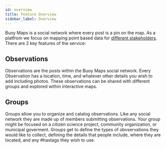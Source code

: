 ```yaml
---
id: overview
title: Feature Overview
sidebar_label: Overview
---
```


Buoy Maps is a social network where every post is a pin on the map. As a platfrom we focus on mapping point based data for [different stakeholders](docs/). There are 2 key features of the service:
## Observations
Observations are the posts within the Buoy Maps social network. Every Observation has a location, time, and whatever other details you wish to add including photos. These observations can be shared with different groups and explored within interactive maps.


## Groups
Groups allow you to organize and catalog observations. Like any social network they are made up of members submitting observations. Your group might be focused on a citizen science project, community organization, or municipal goverment. Groups get to define the types of obvservations they would like to collect, defining the details that people include, where they are located, and any #hastags they wish to use.